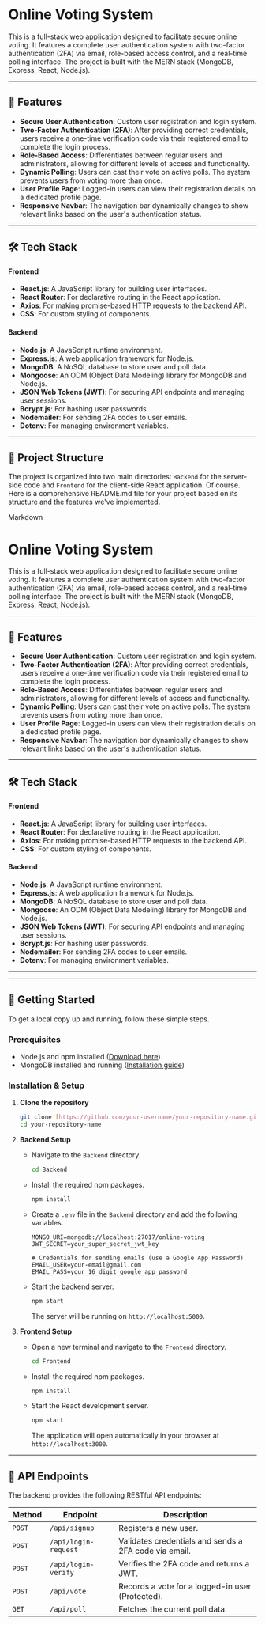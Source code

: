 # Online Voting System

This is a full-stack web application designed to facilitate secure online voting. It features a complete user authentication system with two-factor authentication (2FA) via email, role-based access control, and a real-time polling interface. The project is built with the MERN stack (MongoDB, Express, React, Node.js).

***

## 🚀 Features

* **Secure User Authentication**: Custom user registration and login system.
* **Two-Factor Authentication (2FA)**: After providing correct credentials, users receive a one-time verification code via their registered email to complete the login process.
* **Role-Based Access**: Differentiates between regular users and administrators, allowing for different levels of access and functionality.
* **Dynamic Polling**: Users can cast their vote on active polls. The system prevents users from voting more than once.
* **User Profile Page**: Logged-in users can view their registration details on a dedicated profile page.
* **Responsive Navbar**: The navigation bar dynamically changes to show relevant links based on the user's authentication status.

***

## 🛠️ Tech Stack

#### Frontend
* **React.js**: A JavaScript library for building user interfaces.
* **React Router**: For declarative routing in the React application.
* **Axios**: For making promise-based HTTP requests to the backend API.
* **CSS**: For custom styling of components.

#### Backend
* **Node.js**: A JavaScript runtime environment.
* **Express.js**: A web application framework for Node.js.
* **MongoDB**: A NoSQL database to store user and poll data.
* **Mongoose**: An ODM (Object Data Modeling) library for MongoDB and Node.js.
* **JSON Web Tokens (JWT)**: For securing API endpoints and managing user sessions.
* **Bcrypt.js**: For hashing user passwords.
* **Nodemailer**: For sending 2FA codes to user emails.
* **Dotenv**: For managing environment variables.

***

## 📂 Project Structure

The project is organized into two main directories: `Backend` for the server-side code and `Frontend` for the client-side React application.
Of course. Here is a comprehensive README.md file for your project based on its structure and the features we've implemented.

Markdown

# Online Voting System

This is a full-stack web application designed to facilitate secure online voting. It features a complete user authentication system with two-factor authentication (2FA) via email, role-based access control, and a real-time polling interface. The project is built with the MERN stack (MongoDB, Express, React, Node.js).

***

## 🚀 Features

* **Secure User Authentication**: Custom user registration and login system.
* **Two-Factor Authentication (2FA)**: After providing correct credentials, users receive a one-time verification code via their registered email to complete the login process.
* **Role-Based Access**: Differentiates between regular users and administrators, allowing for different levels of access and functionality.
* **Dynamic Polling**: Users can cast their vote on active polls. The system prevents users from voting more than once.
* **User Profile Page**: Logged-in users can view their registration details on a dedicated profile page.
* **Responsive Navbar**: The navigation bar dynamically changes to show relevant links based on the user's authentication status.

***

## 🛠️ Tech Stack

#### Frontend
* **React.js**: A JavaScript library for building user interfaces.
* **React Router**: For declarative routing in the React application.
* **Axios**: For making promise-based HTTP requests to the backend API.
* **CSS**: For custom styling of components.

#### Backend
* **Node.js**: A JavaScript runtime environment.
* **Express.js**: A web application framework for Node.js.
* **MongoDB**: A NoSQL database to store user and poll data.
* **Mongoose**: An ODM (Object Data Modeling) library for MongoDB and Node.js.
* **JSON Web Tokens (JWT)**: For securing API endpoints and managing user sessions.
* **Bcrypt.js**: For hashing user passwords.
* **Nodemailer**: For sending 2FA codes to user emails.
* **Dotenv**: For managing environment variables.

***

***

## 🏁 Getting Started

To get a local copy up and running, follow these simple steps.

### Prerequisites

* Node.js and npm installed ([Download here](https://nodejs.org/en/))
* MongoDB installed and running ([Installation guide](https://docs.mongodb.com/manual/installation/))

### Installation & Setup

1.  **Clone the repository**
    ```sh
    git clone [https://github.com/your-username/your-repository-name.git](https://github.com/your-username/your-repository-name.git)
    cd your-repository-name
    ```

2.  **Backend Setup**
    * Navigate to the `Backend` directory.
        ```sh
        cd Backend
        ```
    * Install the required npm packages.
        ```sh
        npm install
        ```
    * Create a `.env` file in the `Backend` directory and add the following variables.
        ```env
        MONGO_URI=mongodb://localhost:27017/online-voting
        JWT_SECRET=your_super_secret_jwt_key
        
        # Credentials for sending emails (use a Google App Password)
        EMAIL_USER=your-email@gmail.com
        EMAIL_PASS=your_16_digit_google_app_password
        ```
    * Start the backend server.
        ```sh
        npm start
        ```
        The server will be running on `http://localhost:5000`.

3.  **Frontend Setup**
    * Open a new terminal and navigate to the `Frontend` directory.
        ```sh
        cd Frontend
        ```
    * Install the required npm packages.
        ```sh
        npm install
        ```
    * Start the React development server.
        ```sh
        npm start
        ```
        The application will open automatically in your browser at `http://localhost:3000`.

***

## 🔗 API Endpoints

The backend provides the following RESTful API endpoints:

| Method | Endpoint             | Description                                          |
|--------|----------------------|------------------------------------------------------|
| `POST` | `/api/signup`        | Registers a new user.                                |
| `POST` | `/api/login-request` | Validates credentials and sends a 2FA code via email.|
| `POST` | `/api/login-verify`  | Verifies the 2FA code and returns a JWT.             |
| `POST` | `/api/vote`          | Records a vote for a logged-in user (Protected).     |
| `GET`  | `/api/poll`          | Fetches the current poll data.  
